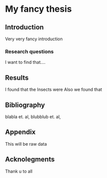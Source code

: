# My fancy thesis

## Introduction
Very very fancy introduction

### Research questions
I want to find that....

## Results
I found that the Insects were
Also we found that

## Bibliography
blabla et. al,
blubblub et. al,

## Appendix
This will be raw data

## Acknolegments
Thank u to all
